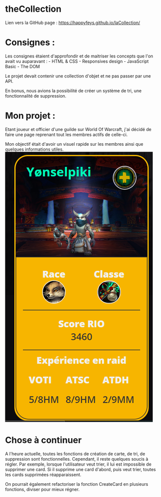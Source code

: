# theCollection
 
 Lien vers la GitHub page : 
 https://happyfeys.github.io/laCollection/


# Consignes : 

Les consignes étaient d'approfondir et de maitriser les concepts que l'on avait vu auparavant : 
    - HTML & CSS
    - Responsives design
    - JavaScript Basic
    - The DOM

Le projet devait contenir une collection d'objet et ne pas passer par une API. 

En bonus, nous avions la possibilité de créer un système de tri, une fonctionnalité de suppression. 

# Mon projet : 

Etant joueur et officier d'une guilde sur World Of Warcraft, j'ai décidé de faire une page reprenant tout les membres actifs de celle-ci.

Mon objectif était d'avoir un visuel rapide sur les membres ainsi que quelques informations utiles.
![alt text](image.png)

# Chose à continuer

A l'heure actuelle, toutes les fonctions de création de carte, de tri, de suppression sont fonctionnelles. Cependant, il reste quelques soucis à régler.
Par exemple, lorsque l'utilisateur veut trier, il lui est impossible de supprimer une card. Si il supprime une card d'abord, puis veut trier, toutes les cards supprimées réapparaissent. 

On pourrait également refactoriser la fonction CreateCard en plusieurs fonctions, diviser pour mieux régner.

